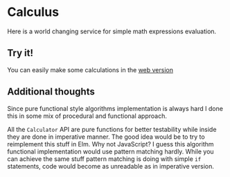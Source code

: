 # Calculus

Here is a world changing service for simple math expressions evaluation.

## Try it!

You can easily make some calculations in the [web version](http://calculus-app.herokuapp.com/)

## Additional thoughts

Since pure functional style algorithms implementation is always hard I done this in some mix of procedural and functional approach.

All the `Calculator` API are pure functions for better testability while inside they are done in imperative manner. The good idea would be to try to reimplement this stuff in Elm. Why not JavaScript? I guess this algorithm functional implementation would use pattern matching hardly. While you can achieve the same stuff pattern matching is doing with simple `if` statements, code would become as unreadable as in imperative version.
